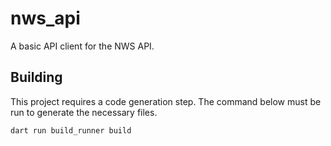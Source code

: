 # nws_api

A basic API client for the NWS API.

## Building

This project requires a code generation step. The command below must be run to
generate the necessary files.

```bash
dart run build_runner build
```
